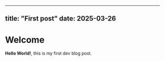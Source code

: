 ---
title: "First post"
date: 2025-03-26
--
# Welcome
**Hello World!**, this is my first dev blog post.
